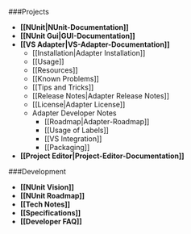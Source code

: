 ###Projects

* **[[NUnit|NUnit-Documentation]]**
* **[[NUnit Gui|GUI-Documentation]]**
* **[[VS Adapter|VS-Adapter-Documentation]]**
  * [[Installation|Adapter Installation]]
  * [[Usage]]
  * [[Resources]]
  * [[Known Problems]]
  * [[Tips and Tricks]]
  * [[Release Notes|Adapter Release Notes]]
  * [[License|Adapter License]]
  * Adapter Developer Notes
    * [[Roadmap|Adapter-Roadmap]]
    * [[Usage of Labels]]
    * [[VS Integration]]
    * [[Packaging]]
* **[[Project Editor|Project-Editor-Documentation]]**

###Development

 * **[[NUnit Vision]]**
 * **[[NUnit Roadmap]]**
 * **[[Tech Notes]]**
 * **[[Specifications]]**
 * **[[Developer FAQ]]**

